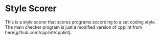 # Style Scorer
This is a style scorer that scores programs according to a set coding style. The main checker program is just a modified version of cpplint from here[github.com/cpplint/cpplint].
